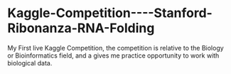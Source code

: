 # Kaggle-Competition----Stanford-Ribonanza-RNA-Folding
My First live Kaggle Competition, the competition is relative to the Biology or Bioinformatics field, and a gives me practice opportunity to work with biological data.
